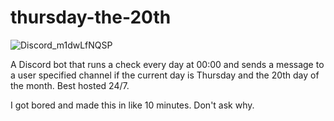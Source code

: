 # thursday-the-20th
![Discord_m1dwLfNQSP](https://user-images.githubusercontent.com/58154576/150379508-16167af8-f660-4ffe-8cf5-cbd11ff79ea8.png)

A Discord bot that runs a check every day at 00:00 and sends a message to a user specified channel if the current day is Thursday and the 20th day of the month. Best hosted 24/7.

I got bored and made this in like 10 minutes. Don't ask why.
